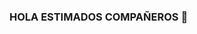 ### HOLA ESTIMADOS COMPAÑEROS 👋

<!--
Gusto de ver el perfil del alumno 👨‍🏫 ✨ ARTURO RODRIGUEZ JIMENEZ ✨.

Perfil del Alumno:
- ### Estudiante del Tec Tijuana campus Tomas de Aquino.
- ### Estudiante de la carrera de ingeneria en sistemas computacionales.
- 
